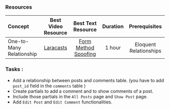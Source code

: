 ### Resources

Concept | Best Video Resource | Best Text Resource | Duration | Prerequisites
:-- | :--: | :--: | :--: | :--:
One-to-Many Relationship | [Laracasts](https://laracasts.com/series/laravel-from-scratch-2017/episodes/16) | [Form Method Spoofing](https://laravel.com/docs/5.4/routing#form-method-spoofing) | 1 hour | Eloquent Relationships

### Tasks :
- Add a relationship between posts and comments table. (you have to add `post_id` field in the `comments` table )
- Create partials to add a comment and to show comments of a post.
- Include those partials in the `All Posts` page and `Show Post` page.
- Add `Edit Post` and `Edit Comment` functionalities.
